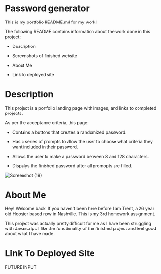 # Password generator

This is my portfolio README.md for my work!

The following README contains information about the work done in this project:

* Description 

* Screenshots of finished website

* About Me

* Link to deployed site

# Description

This project is a portfolio landing page with images, and links to completed projects.

As per the acceptance criteria, this page:

* Contains a buttons that creates a randomized password.

* Has a series of prompts to allow the user to choose what criteria they want included in their password.

* Allows the user to make a password between 8 and 128 characters.

* Dispalys the finished password after all promopts are filled.

![Screenshot (19)](https://user-images.githubusercontent.com/114694410/198755576-8fcdef79-4abe-45ee-964a-0fbdaccf9675.png)

# About Me

Hey! Welcome back. If you haven't been here before I am Trent, a 26 year old Hoosier based now in Nashville. This is my 3rd homework assignment. 

This project was actually pretty difficult for me as I have been struggling with Javascript. I like the functionality of the finished project and feel good about what I have made. 

# Link To Deployed Site

FUTURE INPUT

